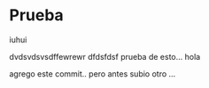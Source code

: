 # Prueba

iuhui


dvdsvdsvsdffewrewr
dfdsfdsf
prueba de esto... hola

agrego este commit.. pero antes subio otro ...